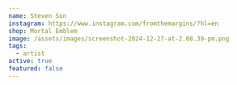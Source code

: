 ```yaml
---
name: Steven Son
instagram: https://www.instagram.com/fromthemargins/?hl=en
shop: Mortal Emblem
image: /assets/images/screenshot-2024-12-27-at-2.08.39-pm.png
tags:
  - artist
active: true
featured: false
---
```

